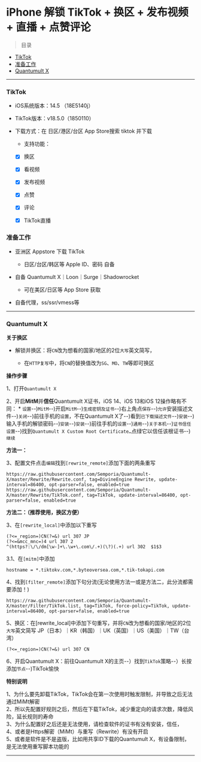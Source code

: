 # iPhone 解锁 TikTok + 换区 + 发布视频 + 直播 + 点赞评论

> 目录

* [TikTok](#TikTok)
* [准备工作](#准备工作)
* [Quantumult X](#Quantumult)

---
### <a id="TikTok"> TikTok </a>

* iOS系统版本：14.5 （18E5140j）
* TikTok版本：v18.5.0（1850110）
* 下载方式：在 日区/港区/台区 App Store搜索 tiktok 并下载
	* 支持功能：

     - [x] 换区
     - [x] 看视频
     - [x] 发布视频
     - [x] 点赞
     - [x] 评论
     - [x] TikTok直播


### <a id="准备工作"> 准备工作 </a>


- 亚洲区 Appstore 下载 TikTok

    * 日区/台区/韩区等 Apple ID、密码 自备


- 自备 Quantumult X｜Loon｜Surge｜Shadowrocket
 
     * 可在美区/日区等 App Store 获取

- 自备代理，ss/ssr/vmess等  

---
### <a id="Quantumult X"> Quantumult X </a>

**关于换区**



* 解锁并换区：将`CN`改为想看的国家/地区的2位`大写`英文简写，

    * 在`HTTP复写`中，将`CN`的替换值改为`SG`、`MO`、`TW`等即可换区


**操作步骤**

1、打开`Quantumult X`  

2、开启**MitM**并**信任**Quantumult X证书，iOS 14、iOS 13和iOS 12操作略有不同：
    * `设置`--)`MitM`--)开启`MitM`--)`生成密钥及证书`--)右上角点`保存`--)`允许`安装描述文件--)`关闭`--)前往手机的`设置`，不在Quantumult X了--)看到`已下载描述文件`--)`安装`--)输入手机的解锁密码--)`安装`--)`安装`--)前往手机的`设置`--)`通用`--)`关于本机`--)`证书信任设置`--)找到`Quantumult X Custom Root Certificate…`点绿它以信任该根证书--)`继续`  

**方法一：**

3、配置文件点击`编辑`找到`[rewrite_remote]`添加下面的两条重写

```
https://raw.githubusercontent.com/Semporia/Quantumult-X/master/Rewrite/Rewrite.conf, tag=DivineEngine Rewrite, update-interval=86400, opt-parser=false, enabled=true
https://raw.githubusercontent.com/Semporia/Quantumult-X/master/Rewrite/TikTok.conf, tag=TikTok, update-interval=86400, opt-parser=false, enabled=true
```

**方法二：（推荐使用，换区方便）**

3、在`[rewrite_local]`中添加以下重写

```
(?<=_region=)CN(?=&) url 307 JP
(?<=&mcc_mnc=)4 url 307 2
^(https?:\/\/dm[\w-]+\.\w+\.com\/.+)(\?)(.+) url 302  $1$3
```

3.1、在`[mitm]`中添加

```
hostname = *.tiktokv.com,*.byteoversea.com,*.tik-tokapi.com
```

4、找到`[filter_remote]`添加下句分流(无论使用方法一或是方法二，此分流都需要添加！)

```
https://raw.githubusercontent.com/Semporia/Quantumult-X/master/Filter/TikTok.list, tag=TikTok, force-policy=TikTok, update-interval=86400, opt-parser=false, enabled=true
```

5、换区：在[rewrite_local]中添加下句重写，并将`CN`改为想看的国家/地区的2位`大写`英文简写 JP（日本）｜KR（韩国）｜UK（英国）｜US（美国）｜TW（台湾）


```
(?<=_region=)CN(?=&) url 307 CN
```

6、开启Quantumult X：前往Quantumult X的主页--）找到`TikTok`策略--）长按添加`节点`--)TikTok愉快

**特别说明**

1、为什么要先卸载TikTok，TikTok会在第一次使用时触发限制，并导致之后无法通过MiMt解密  
2、所以先配置好规则之后，然后在下载TikTok，减少重定向的请求次数，降低风险，延长规则的寿命  
3、为什么配置好之后还是无法使用，请检查软件的证书有没有安装，信任，  
4、或者是Https解密（MiMt）与重写（Rewrite）有没有开启  
5、或者是软件是不是盗版，比如用共享ID下载的Quantumult X，有设备限制，是无法使用重写脚本功能的  

---
